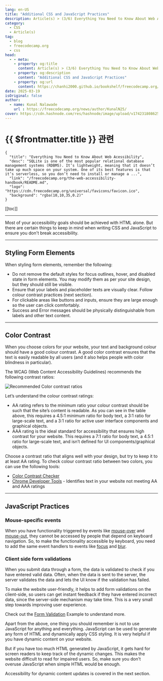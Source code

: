 ```yaml
---
lang: en-US
title: "Additional CSS and JavaScript Practices"
description: Article(s) > (3/6) Everything You Need to Know About Web Acessibility 
category:
  - CSS
  - Article(s)
tag:
  - blog
  - freecodecamp.org
  - css
head:
  - - meta:
    - property: og:title
      content: Article(s) > (3/6) Everything You Need to Know About Web Acessibility
    - property: og:description
      content: "Additional CSS and JavaScript Practices"
    - property: og:url
      content: https://chanhi2000.github.io/bookshelf/freecodecamp.org/the-web-accessibility-handbook/additional-css-and-javascript-practices.html
date: 2025-03-19
isOriginal: false
author:
  - name: Kunal Nalawade
    url : https://freecodecamp.org/news/author/KunalN25/
cover: https://cdn.hashnode.com/res/hashnode/image/upload/v1742318086251/103cec5f-3330-4559-8554-4ec76b16ec76.png
---
```


# {{ $frontmatter.title }} 관련

```component VPCard
{
  "title": "Everything You Need to Know About Web Acessibility",
  "desc": "SQLite is one of the most popular relational database management systems (RDBMS). It’s lightweight, meaning that it doesn’t take up much space on your system. One of its best features is that it’s serverless, so you don’t need to install or manage a ...",
  "link": "/freecodecamp.org/the-web-accessibility-handbook/README.md",
  "logo": "https://cdn.freecodecamp.org/universal/favicons/favicon.ico",
  "background": "rgba(10,10,35,0.2)"
}
```

[[toc]]

---

<SiteInfo
  name="Everything You Need to Know About Web Acessibility"
  desc="The web is a great place to access information and connect with people. It has opened up countless opportunities, making life more convenient in many ways. But not everyone experiences the web in the same way. Websites are difficult to use for people..."
  url="https://freecodecamp.org/news/the-web-accessibility-handbook#heading-additional-css-and-javascript-practices"
  logo="https://cdn.freecodecamp.org/universal/favicons/favicon.ico"
  preview="https://cdn.hashnode.com/res/hashnode/image/upload/v1742318086251/103cec5f-3330-4559-8554-4ec76b16ec76.png"/>

Most of your accessibility goals should be achieved with HTML alone. But there are certain things to keep in mind when writing CSS and JavaScript to ensure you don't break accessibility.

---

## Styling Form Elements

When styling form elements, remember the following:

- Do not remove the default styles for focus outlines, hover, and disabled state in form elements. You may modify them as per your site design, but they should still be visible.
- Ensure that your labels and placeholder texts are visually clear. Follow colour contrast practices (next section).
- For clickable areas like buttons and inputs, ensure they are large enough so the user can click comfortably.
- Success and Error messages should be physically distinguishable from labels and other text content.

---

## Color Contrast

When you choose colors for your website, your text and background colour should have a good colour contrast. A good color contrast ensures that the text is easily readable by all users (and it also helps people with color blindness in particular).

The WCAG (Web Content Accessibility Guidelines) recommends the following contrast ratios:

![Recommended Color contrast ratios](https://cdn.hashnode.com/res/hashnode/image/upload/v1736175276741/40ee7fe4-110c-4dd1-95f3-4cb7620de032.png)

Let’s understand the colour contrast ratings:

- AA rating refers to the minimum ratio your colour contrast should be such that the site’s content is readable. As you can see in the table above, this requires a 4.5:1 minimum ratio for body text, a 3:1 ratio for large-scale text, and a 3:1 ratio for active user interface components and graphical objects.
- AAA rating is the ideal standard for accessibility that ensures high contrast for your website. This requires a 7:1 ratio for body text, a 4.5:1 ratio for large-scale text, and isn’t defined for UI components/graphical objects.

Choose a contrast ratio that aligns well with your design, but try to keep it to at least AA rating. To check colour contrast ratio between two colors, you can use the following tools:

- [<FontIcon icon="fas fa-globe"/>Color Contrast Checker](https://webaim.org/resources/contrastchecker/)
- [<FontIcon icon="fa-brands fa-chrome"/>Chrome Developer Tools](https://developer.chrome.com/docs/devtools/accessibility/contrast) - Identifies text in your website not meeting AA and AAA ratings

---

## JavaScript Practices

### Mouse-specific events

When you have functionality triggered by events like [<FontIcon icon="fa-brands fa-firefox"/>mouse-over](https://developer.mozilla.org/en-US/docs/Web/API/Element/mouseover_event) and [<FontIcon icon="fa-brands fa-firefox"/>mouse-out](https://developer.mozilla.org/en-US/docs/Web/API/Element/mouseout_event), they cannot be accessed by people that depend on keyboard navigation. So, to make the functionality accessible by keyboard, you need to add the same event handlers to events like [<FontIcon icon="fa-brands fa-firefox"/>focus](https://developer.mozilla.org/en-US/docs/Web/API/Element/focus_event) and [<FontIcon icon="fa-brands fa-firefox"/>blur](https://developer.mozilla.org/en-US/docs/Web/API/Element/blur_event).

### Client side form validations

When you submit data through a form, the data is validated to check if you have entered valid data. Often, when the data is sent to the server, the server validates the data and lets the UI know if the validation has failed.

To make the website user-friendly, it helps to add form validations on the client-side, so users can get instant feedback if they have entered incorrect data, since the server-side mechanism may take time. This is a very small step towards improving user experience.

Check out the [<FontIcon icon="fas fa-globe"/>Form Validation](https://mdn.github.io/learning-area/accessibility/css/form-validation.html) Example to understand more.

Apart from the above, one thing you should remember is not to use JavaScript for anything and everything. JavaScript can be used to generate any form of HTML and dynamically apply CSS styling. It is very helpful if you have dynamic content on your website.

But if you have too much HTML generated by JavaScript, it gets hard for screen readers to keep track of the dynamic changes. This makes the website difficult to read for impaired users. So, make sure you don't overuse JavaScript when simple HTML would be enough.

Accessibility for dynamic content updates is covered in the next section.
